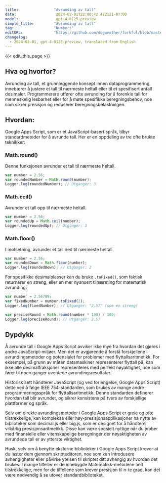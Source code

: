 ```yaml
---
title:                "Avrunding av tall"
date:                  2024-02-01T22:00:42.422121-07:00
model:                 gpt-4-0125-preview
simple_title:         "Avrunding av tall"
tag:                  "Numbers"
editURL:              "https://github.com/dogweather/forkful/blob/master/content/no/google-apps-script/rounding-numbers.md"
changelog:
  - 2024-02-01, gpt-4-0125-preview, translated from English
---
```


{{< edit_this_page >}}

## Hva og hvorfor?

Avrunding av tall, et grunnleggende konsept innen dataprogrammering, innebærer å justere et tall til nærmeste heltall eller til et spesifisert antall desimaler. Programmerere utfører ofte avrunding for å forenkle tall for menneskelig lesbarhet eller for å møte spesifikke beregningsbehov, noe som sikrer presisjon og reduserer beregningsbelastningen.

## Hvordan:

Google Apps Script, som er et JavaScript-basert språk, tilbyr standardmetoder for å avrunde tall. Her er en oppdeling av tre ofte brukte teknikker:

### Math.round()
Denne funksjonen avrunder et tall til nærmeste heltall.

```javascript
var number = 2.56;
var roundedNumber = Math.round(number); 
Logger.log(roundedNumber); // Utganger: 3
```

### Math.ceil()
Avrunder et tall opp til nærmeste heltall.

```javascript
var number = 2.56;
var roundedUp = Math.ceil(number); 
Logger.log(roundedUp); // Utganger: 3
```

### Math.floor()
I motsetning, avrunder et tall ned til nærmeste heltall.

```javascript
var number = 2.56;
var roundedDown = Math.floor(number); 
Logger.log(roundedDown); // Utganger: 2
```

For spesifikke desimalplasser kan du bruke `.toFixed()`, som faktisk returnerer en streng, eller en mer nyansert tilnærming for matematisk avrunding:

```javascript
var number = 2.56789;
var fixedNumber = number.toFixed(2); 
Logger.log(fixedNumber); // Utganger: "2.57" (som en streng)

var preciseRound = Math.round(number * 100) / 100; 
Logger.log(preciseRound); // Utganger: 2.57
```

## Dypdykk

Å avrunde tall i Google Apps Script avviker ikke mye fra hvordan det gjøres i andre JavaScript-miljøer. Men det er avgjørende å forstå forskjellene i avrundingsmetoder og potensialet for problemer med flyttallsaritmetikk. For eksempel, på grunn av måten datamaskiner representerer flyttall på, kan ikke alle desimalfraksjoner representeres med perfekt nøyaktighet, noe som fører til noen ganger uventede avrundingsresultater.

Historisk sett håndterer JavaScript (og ved forlengelse, Google Apps Script) dette ved å følge IEEE 754-standarden, som brukes av mange andre programmeringsspråk for flyttallsaritmetikk. Denne standarden definerer hvordan tall blir avrundet, og sikrer konsistens på tvers av forskjellige plattformer og språk.

Selv om direkte avrundingsmetoder i Google Apps Script er greie og ofte tilstrekkelige, kan komplekse eller høy-presisjonsapplikasjoner ha nytte av biblioteker som decimal.js eller big.js, som er designet for å håndtere vilkårlig presisjonsaritmetikk. Disse kan være spesielt nyttige når du jobber med finansielle eller vitenskapelige beregninger der nøyaktigheten av avrundede tall er av ytterste viktighet.

Husk, selv om å benytte eksterne biblioteker i Google Apps Script krever at du laster dem gjennom skripteditoren, noe som kan introdusere avhengigheter eller påvirke ytelsen til skriptet ditt avhengig av hvordan det brukes. I mange tilfeller er de innebygde Matematikk-metodene helt tilstrekkelige, men for de tilfellene som krever presisjon til n-te grad, kan det være nødvendig å se utover standardbiblioteket.
